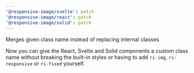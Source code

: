 ```yaml
---
'@responsive-image/svelte': patch
'@responsive-image/react': patch
'@responsive-image/solid': patch
---
```


Merges given class name instead of replacing internal classes

Now you can give the React, Svelte and Solid components a custom class name without breaking the built-in styles or having to add `ri-img`, `ri-responsive` or `ri-fixed` yourself.

